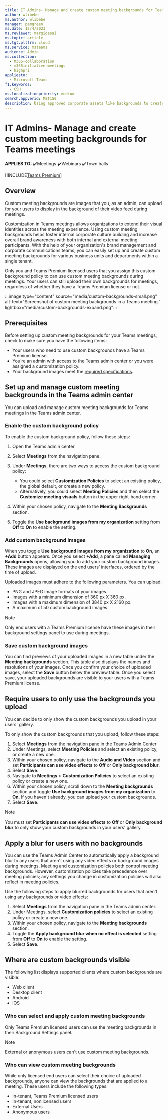```yaml
---
title: IT Admins- Manage and create custom meeting backgrounds for Teams meetings
author: wlibebe
ms.author: wlibebe
manager: pamgreen
ms.date: 12/4/2023
ms.reviewer: margidesai
ms.topic: article
ms.tgt.pltfrm: cloud
ms.service: msteams
audience: Admin
ms.collection: 
  - M365-collaboration
  - m365initiative-meetings
  - highpri
appliesto: 
  - Microsoft Teams
f1.keywords:
  - CSH
ms.localizationpriority: medium
search.appverid: MET150
description: Using approved corporate assets like backgrounds to create custom backgrounds for Teams meetings within your organization.
---
```


# IT Admins- Manage and create custom meeting backgrounds for Teams meetings

**APPLIES TO:** ✔️Meetings ✔️Webinars ✔️Town halls

[!INCLUDE[Teams Premium](includes/teams-premium-ecm.md)]

## Overview

Custom meeting backgrounds are images that you, as an admin, can upload for your users to display in the background of their video feed during meetings.

Customization in Teams meetings allows organizations to extend their visual identities across the meeting experience. Using custom meeting backgrounds helps foster internal corporate culture building and increase overall brand awareness with both internal and external meeting participants. With the help of your organization's brand management and corporate communications teams, you can easily set up and create custom meeting backgrounds for various business units and departments within a single tenant.

Only you and Teams Premium licensed users that you assign this custom background policy to can use custom meeting backgrounds during meetings. Your users can still upload their own backgrounds for meetings, regardless of whether they have a Teams Premium license or not.

:::image type="content" source="media/custom-backgrounds-small.png" alt-text="Screenshot of custom meeting backgrounds in a Teams meeting." lightbox="media/custom-backgrounds-expand.png":::

## Prerequisites

Before setting up custom meeting backgrounds for your Teams meetings, check to make sure you have the following items:

- Your users who need to use custom backgrounds have a Teams Premium license.
- You’re an admin with access to the Teams admin center or you were assigned a customization policy.
- Your background images meet the [required specifications](#add-custom-background-images).

## Set up and manage custom meeting backgrounds in the Teams admin center

You can upload and manage custom meeting backgrounds for Teams meetings in the Teams admin center.

### Enable the custom background policy

To enable the custom background policy, follow these steps:

1. Open the Teams admin center
2. Select **Meetings** from the navigation pane.
3. Under **Meetings**, there are two ways to access the custom background policy:

   - You could select **Customization Policies** to select an existing policy, the global default, or create a new policy.
   - Alternatively, you could select **Meeting Policies** and then select the **Customize meeting visuals** button in the upper right-hand corner.

4. Within your chosen policy, navigate to the **Meeting Backgrounds** section.
5. Toggle the **Use background images from my organization** setting from **Off** to **On** to enable the setting.

### Add custom background images

When you toggle **Use background images from my organization** to **On**, an **+Add** button appears. Once you select **+Add**, a pane called **Managing Backgrounds** opens, allowing you to add your custom background images.  These images are displayed on the end users’ interfaces, ordered by the time of upload.

Uploaded images must adhere to the following parameters. You can upload:

- PNG and JPEG image formats of your images.
- Images with a minimum dimension of 360 px X 360 px.
- Images with a maximum dimension of 3840 px X 2160 px.
- A maximum of 50 custom background images.

> [!NOTE]
> Only end users with a Teams Premium license have these images in their background settings panel to use during meetings.

### Save custom background images

You can find previews of your uploaded images in a new table under the **Meeting backgrounds** section. This table also displays the names and resolutions of your images. Once you confirm your choice of uploaded images, select the **Save** button below the preview table. Once you select save, your uploaded backgrounds are visible to your users with a Teams Premium license.

## Require users to only use the backgrounds you upload

You can decide to only show the custom backgrounds you upload in your users' gallery.

To only show the custom backgrounds that you upload, follow these steps:

1. Select **Meetings** from the navigation pane in the Teams Admin Center
2. Under Meetings, select **Meeting Policies** and select an existing policy, or create a new one.
3. Within your chosen policy, navigate to the **Audio and Video** section and set  **Participants can use video effects** to **Off** or **Only background blur**.
4. Select **Save**.
5. Navigate to **Meetings** >  **Customization Policies** to select an existing policy or create a new one.
6. Within your chosen policy, scroll down to the **Meeting backgrounds** section and toggle  **Use background images from my organization** to **On**. If you haven't already, you can upload your custom backgrounds.
7. Select **Save**.

> [!NOTE]
> You must set **Participants can use video effects** to **Off** or **Only background blur** to only show your custom backgrounds in your users' gallery.

## Apply a blur for users with no backgrounds

You can use the Teams Admin Center to automatically apply a background blur to any users that aren't using any video effects or background images during meetings. Meeting and customization policies both control meeting backgrounds. However, customization policies take precedence over meeting policies; any settings you change in customization policies will also reflect in meeting policies.

Use the following steps to apply blurred backgrounds for users that aren't using any backgrounds or video effects:

1. Select **Meetings** from the navigation pane in the Teams admin center.
2. Under Meetings, select **Customization policies** to select an existing policy or create a new one.
3. Within your chosen policy, navigate to the **Meeting backgrounds** section.
4. Toggle the **Apply background blur when no effect is selected** setting from **Off** to **On** to enable the setting.
5. Select **Save**.

## Where are custom backgrounds visible

The following list displays supported clients where custom backgrounds are visible:

- Web client
- Desktop client
- Android
- iOS

### Who can select and apply custom meeting backgrounds

Only Teams Premium licensed users can use the meeting backgrounds in their Background Settings panel.

> [!NOTE]
> External or anonymous users can't use custom meeting backgrounds.

### Who can view custom meeting backgrounds

While only licensed end users can select their choice of uploaded backgrounds, anyone can view the backgrounds that are applied to a meeting. These users include the following types:

- In-tenant, Teams Premium licensed users
- In-tenant, nonlicensed users
- External Users
- Anonymous users
